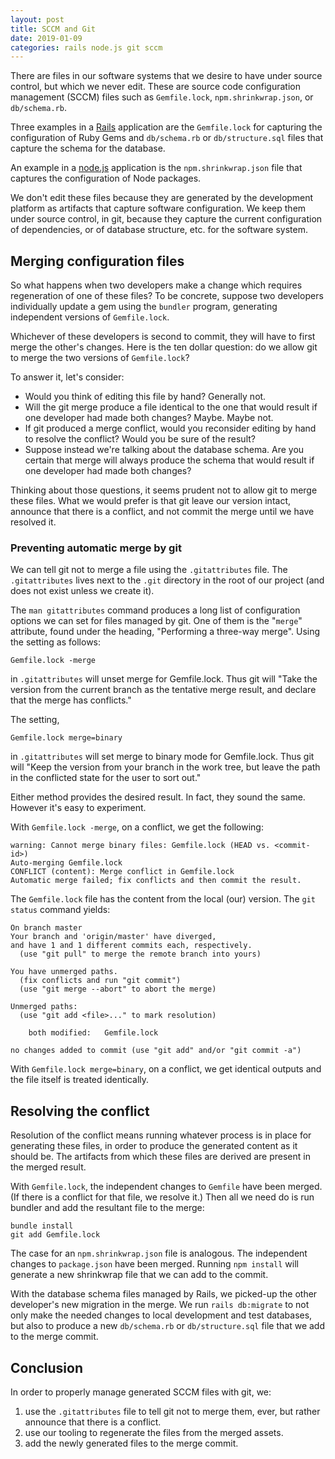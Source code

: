 ```yaml
---
layout: post
title: SCCM and Git
date: 2019-01-09
categories: rails node.js git sccm
---
```

There are files in our software systems that we desire to have under
source control, but which we never edit. These are source code configuration
management (SCCM) files such as `Gemfile.lock`, `npm.shrinkwrap.json`,
or `db/schema.rb`.

Three examples in a [Rails](https://rubyonrails.org/) application are
the `Gemfile.lock` for capturing the configuration of Ruby Gems
and `db/schema.rb` or `db/structure.sql` files that capture the schema
for the database.

An example in a [node.js](https://nodejs.org/en/) application is the
`npm.shrinkwrap.json` file that captures the configuration of Node packages.

We don't edit these files because they are generated by the development
platform as artifacts that capture software configuration.
We keep them under source control, in git, because they capture the current
configuration of dependencies, or of database structure, etc. for the
software system.

## Merging configuration files
So what happens when two developers make a change which requires regeneration
of one of these files? To be concrete, suppose two developers individually
update a gem using the `bundler` program, generating independent
versions of `Gemfile.lock`.

Whichever of these developers is second to commit, they will have to first
merge the other's changes. Here is the ten dollar question: do we allow
git to merge the two versions of `Gemfile.lock`?

To answer it, let's consider:
- Would you think of editing this file by hand? Generally not.
- Will the git merge produce a file identical to the one that would result
if one developer had made both changes? Maybe. Maybe not.
- If git produced a merge conflict, would you reconsider editing by
hand to resolve the conflict? Would you be sure of the result?
- Suppose instead we're talking about the database schema. Are you certain
that merge will always produce the schema that would result if one
developer had made both changes?

Thinking about those questions, it seems prudent not to allow git to
merge these files. What we would prefer is that git leave our version
intact, announce that there is a conflict, and not commit the merge
until we have resolved it.

### Preventing automatic merge by git
We can tell git not to merge a file using the `.gitattributes` file.
The `.gitattributes` lives next to the `.git` directory in the root
of our project (and does not exist unless we create it).

The `man gitattributes` command produces a long list of configuration
options we can set for files managed by git. One of them is the "`merge`"
attribute, found under the heading, "Performing a three-way merge".
Using the setting as follows:
```
Gemfile.lock -merge
```
in `.gitattributes` will unset merge for Gemfile.lock. Thus git will
"Take the version from the current branch as the tentative merge result,
and declare that the merge has conflicts."

The setting,
```
Gemfile.lock merge=binary
```
in `.gitattributes` will set merge to binary mode for Gemfile.lock. Thus
git will "Keep the version from your branch in the work tree,
but leave the path in the conflicted state for the user to sort out."

Either method provides the desired result. In fact, they sound the same.
However it's easy to experiment.

With `Gemfile.lock -merge`, on a conflict, we get the following:

```
warning: Cannot merge binary files: Gemfile.lock (HEAD vs. <commit-id>)
Auto-merging Gemfile.lock
CONFLICT (content): Merge conflict in Gemfile.lock
Automatic merge failed; fix conflicts and then commit the result.
```
The `Gemfile.lock` file has the content from the local (our) version.
The `git status` command yields:
```
On branch master
Your branch and 'origin/master' have diverged,
and have 1 and 1 different commits each, respectively.
  (use "git pull" to merge the remote branch into yours)

You have unmerged paths.
  (fix conflicts and run "git commit")
  (use "git merge --abort" to abort the merge)

Unmerged paths:
  (use "git add <file>..." to mark resolution)

	both modified:   Gemfile.lock

no changes added to commit (use "git add" and/or "git commit -a")
```

With `Gemfile.lock merge=binary`, on a conflict, we get identical outputs
and the file itself is treated identically.

## Resolving the conflict
Resolution of the conflict means running whatever process is in place
for generating these files, in order to produce the generated content
as it should be. The artifacts from which these files are derived are
present in the merged result.

With `Gemfile.lock`, the independent changes to `Gemfile` have been merged.
(If there is a conflict for that file, we resolve it.) Then all we need
do is run bundler and add the resultant file to the merge:
```
bundle install
git add Gemfile.lock
```

The case for an `npm.shrinkwrap.json` file is analogous. The independent
changes to `package.json` have been merged. Running `npm install` will
generate a new shrinkwrap file that we can add to the commit.

With the database schema files managed by Rails, we picked-up the other
developer's new migration in the merge. We run `rails db:migrate` to
not only make the needed changes to local development and test databases,
but also to produce a new `db/schema.rb` or `db/structure.sql` file that
we add to the merge commit.

## Conclusion
In order to properly manage generated SCCM files with git, we:
1. use the `.gitattributes` file to tell git not to merge them, ever,
but rather announce that there is a conflict.
2. use our tooling to regenerate the files from the merged assets.
3. add the newly generated files to the merge commit.


